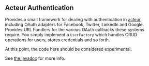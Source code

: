 Acteur Authentication
---------------------

Provides a small framework for dealing with authentication in
[acteur](../acteur/), including OAuth adapters for Facebook,
Twitter, LinkedIn and Google.  Provides URL handlers for the
various OAuth callbacks these systems require.  You simply
implement a ``UserFactory`` which handles CRUD operations for
users, stores credentials and so forth.

At this point, the code here should be considered experimental.

See [the javadoc](http://timboudreau.com/builds) for more info.


